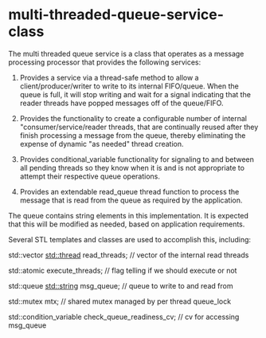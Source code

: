 # multi-threaded-queue-service-class

 The multi threaded queue service is a class that operates as a message
 processing processor that provides the following services:
 
 1) Provides a service via a thread-safe method to allow a client/producer/writer
 to write to its internal FIFO/queue. When the queue is full, it will stop writing
 and wait for a signal indicating that the reader threads have popped messages off
 of the queue/FIFO.
 
 2) Provides the functionality to create a configurable number of internal
 "consumer/service/reader threads, that are continually reused after they
 finish processing a message from the queue, thereby eliminating the
 expense of dynamic "as needed" thread creation.
 
 3) Provides conditional_variable functionality for signaling to and between
 all pending threads so they know when it is and is not appropriate to
 attempt their respective queue operations.
 
 4) Provides an extendable read_queue thread function to process the message
 that is read from the queue as required by the application.
 
 The queue contains string elements in this implementation. It is expected
 that this will be modified as needed, based on application requirements.
 
 Several STL templates and classes are used to accomplish this, including:
 
 std::vector <std::thread> read_threads; // vector of the internal read threads
 
 std::atomic<bool> execute_threads;      // flag telling if we should execute or not
 
 std::queue <std::string> msg_queue;     // queue to write to and read from
 
 std::mutex mtx;                         // shared mutex managed by per thread queue_lock
 
 std::condition_variable check_queue_readiness_cv; // cv for accessing msg_queue
